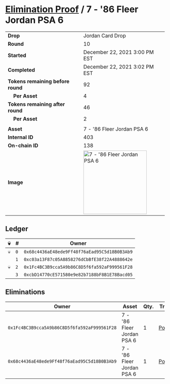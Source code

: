 # [Elimination Proof](./readme.md) / 7 - &#039;86 Fleer Jordan PSA 6

|||
|---|---|
| **Drop** | Jordan Card Drop |
| **Round** | 10 |
| **Started** | December 22, 2021 3:00 PM EST |
| **Completed** | December 22, 2021 3:02 PM EST |
| **Tokens remaining before round** | 92 |
| **&nbsp;&nbsp;&nbsp;&nbsp;Per Asset** | 4 |
| **Tokens remaining after round** | 46 |
| **&nbsp;&nbsp;&nbsp;&nbsp;Per Asset** | 2 |
| | |
| **Asset** | 7 - &#039;86 Fleer Jordan PSA 6 |
| **Internal ID** | 403 |
| **On-chain ID** | 138 |
| **Image** | <img src="https://tcdn.blokpax.com/95149d1f-6245-438d-a903-1a5fd618b024/dc20122270811c60ecf81ef1d3fb901a4fe61dedd838e8f00145c772038d7719.jpg" height="200" alt="7 - &#039;86 Fleer Jordan PSA 6" /> |

## Ledger

| 💀 | # | Owner |
| --- | --- | --- |
| 💀 | `0` | `0x68c4436aE48ede9Ff48f76aEad95C5d18B0B3Ab9` |
|  | `1` | `0xc03a13F87c05A8858276dCbBfE38f22A4888642e` |
| 💀 | `2` | `0x1Fc4BC3B9cca5A9b86C8D5f6fa592aF999561F28` |
|  | `3` | `0xcbD14770cE571580e9e82b7188bF8B1E78Bacd05` |


## Eliminations

| Owner | Asset | Qty. | Transaction |
| --- | --- | --- | --- |
| `0x1Fc4BC3B9cca5A9b86C8D5f6fa592aF999561F28` | 7 - '86 Fleer Jordan PSA 6 | 1 | [Polygonscan](https://polygonscan.com/tx/0xbd869457670d04f09cf9d8cddeb7c6678692b8278059dccdca0325389d4c638e) |
| `0x68c4436aE48ede9Ff48f76aEad95C5d18B0B3Ab9` | 7 - '86 Fleer Jordan PSA 6 | 1 | [Polygonscan](https://polygonscan.com/tx/0x5c36962c55fdd07a46669028fb3ff0dd9c1c39b5ff93fd97db86e776f14362a6) |

